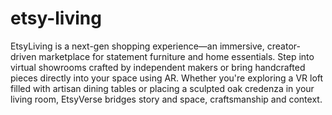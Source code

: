 # etsy-living
EtsyLiving is a next-gen shopping experience—an immersive, creator-driven marketplace for statement furniture and home essentials. Step into virtual showrooms crafted by independent makers or bring handcrafted pieces directly into your space using AR. Whether you're exploring a VR loft filled with artisan dining tables or placing a sculpted oak credenza in your living room, EtsyVerse bridges story and space, craftsmanship and context.
